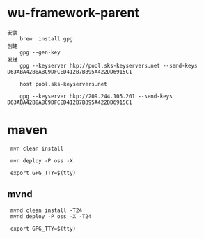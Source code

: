 # wu-framework-parent

    安装
        brew  install gpg
    创建
        gpg --gen-key
    发送
        gpg --keyserver hkp://pool.sks-keyservers.net --send-keys D63ABA42B8ABC9DFCED412B7BB95A422DD6915C1
        
        host pool.sks-keyservers.net
        
        gpg --keyserver hkp://209.244.105.201 --send-keys D63ABA42B8ABC9DFCED412B7BB95A422DD6915C1

# maven

     mvn clean install
    
     mvn deploy -P oss -X    

     export GPG_TTY=$(tty)

## mvnd

     mvnd clean install -T24
     mvnd deploy -P oss -X -T24
    
     export GPG_TTY=$(tty)
